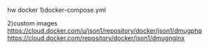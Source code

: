 hw docker
1)docker-compose.yml

2)custom images
https://cloud.docker.com/u/json1/repository/docker/json1/dmugphp
https://cloud.docker.com/repository/docker/json1/dmugnginx
